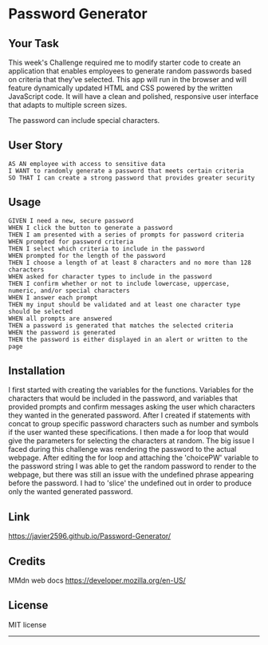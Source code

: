 # Password Generator

## Your Task

This week's Challenge required me to modify starter code to create an application that enables employees to generate random passwords based on criteria that they’ve selected. This app will run in the browser and will feature dynamically updated HTML and CSS powered by the written JavaScript code. It will have a clean and polished, responsive user interface that adapts to multiple screen sizes.

The password can include special characters.

## User Story

```
AS AN employee with access to sensitive data
I WANT to randomly generate a password that meets certain criteria
SO THAT I can create a strong password that provides greater security
```

## Usage
```
GIVEN I need a new, secure password
WHEN I click the button to generate a password
THEN I am presented with a series of prompts for password criteria
WHEN prompted for password criteria
THEN I select which criteria to include in the password
WHEN prompted for the length of the password
THEN I choose a length of at least 8 characters and no more than 128 characters
WHEN asked for character types to include in the password
THEN I confirm whether or not to include lowercase, uppercase, numeric, and/or special characters
WHEN I answer each prompt
THEN my input should be validated and at least one character type should be selected
WHEN all prompts are answered
THEN a password is generated that matches the selected criteria
WHEN the password is generated
THEN the password is either displayed in an alert or written to the page
```

## Installation

I first started with creating the variables for the functions. Variables for the characters that would be included in the password, and variables that provided prompts and confirm messages asking the user which characters they wanted in the generated password. After I created if statements with concat to group specific password characters such as number and symbols if the user wanted these specifications. I then made a for loop that would give the parameters for selecting the characters at random. The big issue I faced during this challenge was rendering the password to the actual webpage. After editing the for loop and attaching the 'choicePW' variable to the password string I was able to get the random password to render to the webpage, but there was still an issue with the undefined phrase appearing before the password. I had to 'slice' the undefined out in order to produce only the wanted generated password. 

## Link

https://javier2596.github.io/Password-Generator/

## Credits

MMdn web docs  https://developer.mozilla.org/en-US/

## License

MIT license

---
